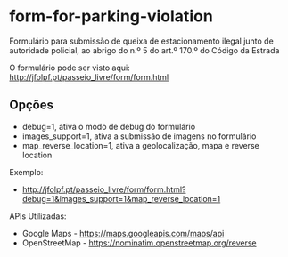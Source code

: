 # form-for-parking-violation

Formulário para submissão de queixa de estacionamento ilegal junto de autoridade policial, ao abrigo do n.º 5 do art.º 170.º do Código da Estrada

O formulário pode ser visto aqui:
http://jfolpf.pt/passeio_livre/form/form.html

## Opções

 * debug=1, ativa o modo de debug do formulário
 * images_support=1, ativa a submissão de imagens no formulário
 * map_reverse_location=1, ativa a geolocalização, mapa e reverse location

Exemplo:

 * http://jfolpf.pt/passeio_livre/form/form.html?debug=1&images_support=1&map_reverse_location=1

APIs Utilizadas:

 * Google Maps - https://maps.googleapis.com/maps/api
 * OpenStreetMap - https://nominatim.openstreetmap.org/reverse
 